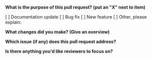 <!-- DO NOT POST LINKS OR REFERENCES TO COPYRIGHTED CONTENT IN YOUR ISSUE. -->

**What is the purpose of this pull request? (put an "X" next to item)**

[ ] Documentation update
[ ] Bug fix
[ ] New feature
[ ] Other, please explain:

**What changes did you make? (Give an overview)**

**Which issue (if any) does this pull request address?**

**Is there anything you'd like reviewers to focus on?**
